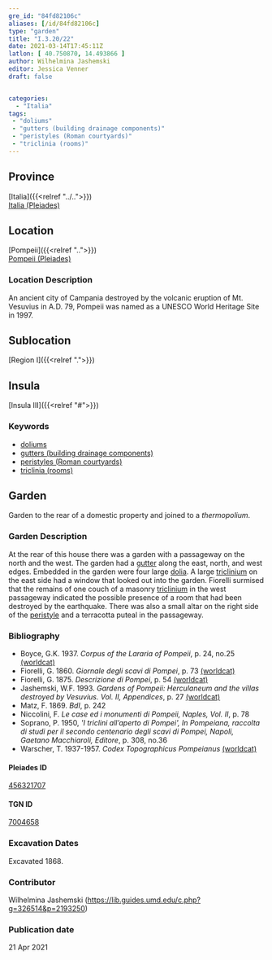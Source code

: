 ```yaml
---
gre_id: "84fd82106c"
aliases: [/id/84fd82106c]
type: "garden"
title: "I.3.20/22"
date: 2021-03-14T17:45:11Z
latlon: [ 40.750870, 14.493866 ]
author: Wilhelmina Jashemski
editor: Jessica Venner
draft: false


categories:
  - "Italia"
tags:
 - "doliums"
 - "gutters (building drainage components)"
 - "peristyles (Roman courtyards)"
 - "triclinia (rooms)"
---
```


## Province
[Italia]({{<relref "../..">}}) \
[Italia (Pleiades)](https://pleiades.stoa.org/places/1052)

## Location
[Pompeii]({{<relref "..">}}) \
[Pompeii (Pleiades)](https://pleiades.stoa.org/places/433032)


### Location Description
An ancient city of Campania destroyed by the volcanic eruption of Mt. Vesuvius in A.D. 79, Pompeii was named as a UNESCO World Heritage Site in 1997.

## Sublocation
[Region I]({{<relref ".">}})
## Insula
[Insula III]({{<relref "#">}})

### Keywords
- [doliums](http://vocab.getty.edu/page/aat/300400601)
- [gutters (building drainage components)](http://vocab.getty.edu/page/aat/300052565)
- [peristyles (Roman courtyards)](http://vocab.getty.edu/page/aat/300080971)
- [triclinia (rooms)](http://vocab.getty.edu/page/aat/300004359)

## Garden
Garden to the rear of a domestic property and joined to a *thermopolium*.

### Garden Description
At the rear of this house there was a garden with a passageway on the north and the west. The garden had a [gutter](http://vocab.getty.edu/page/aat/300052565) along the east, north, and west edges. Embedded in the garden were four large [dolia](http://vocab.getty.edu/page/aat/300400601). A large [triclinium](http://vocab.getty.edu/page/aat/300004359) on the east side had a window that looked out into the garden. Fiorelli surmised that the remains of one couch of a masonry [triclinium](http://vocab.getty.edu/page/aat/300004359) in the west passageway indicated the possible presence of a room that had been destroyed by the earthquake. There was also a small altar on the right side of the [peristyle](http://vocab.getty.edu/page/aat/300080971) and a terracotta puteal in the passageway.

### Bibliography

* Boyce, G.K. 1937. *Corpus of the Lararia of Pompeii*, p. 24, no.25 [(worldcat)](https://www.worldcat.org/title/corpus-of-the-lararia-of-pompeii/oclc/892026154&referer=brief_results)  
* Fiorelli, G. 1860. *Giornale degli scavi di Pompei*, p. 73 [(worldcat)](https://www.worldcat.org/title/giornale-degli-scavi-di-pompei/oclc/10781121)  
* Fiorelli, G. 1875. *Descrizione di Pompei*, p. 54 [(worldcat)](https://www.worldcat.org/title/descrizione-di-pompei/oclc/9528380)    
* Jashemski, W.F. 1993. *Gardens of Pompeii: Herculaneum and the villas destroyed by Vesuvius. Vol. II, Appendices*, p. 27 [(worldcat)](https://www.worldcat.org/title/gardens-of-pompeii-herculaneum-and-the-villas-destroyed-by-vesuvius-volume-2-appendices/oclc/222353569)  
* Matz, F. 1869. *BdI*, p. 242  
* Niccolini, F. *Le case ed i monumenti di Pompeii, Naples, Vol. II*, p. 78  
* Soprano, P. 1950, *'I triclini all’aperto di Pompei', In Pompeiana, raccolta di studi per il secondo centenario degli scavi di Pompei, Napoli, Gaetano Macchiaroli, Editore*, p. 308, no.36  
* Warscher, T. 1937-1957. *Codex Topographicus Pompeianus* [(worldcat)](https://www.worldcat.org/title/codex-topographicus-pompeianus-1937-1957-and-undated/oclc/974375313&referer=brief_results)  


<!--#### Periodo ID-->

<!-- [PERIODO_ID](https://pleiades.stoa.org/places/PLEIADES_ID) -->

#### Pleiades ID
[456321707](https://pleiades.stoa.org/places/456321707)

#### TGN ID
[7004658](http://vocab.getty.edu/page/tgn/7004658)

###  Excavation Dates
Excavated 1868.

### Contributor
Wilhelmina Jashemski (https://lib.guides.umd.edu/c.php?g=326514&p=2193250)


### Publication date

21 Apr 2021
<!-- Format: dd MONTH_NAME yyyy -->

<!-- DATE -->
